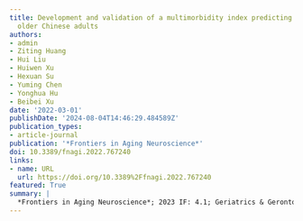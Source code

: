 ```yaml
---
title: Development and validation of a multimorbidity index predicting mortality among
  older Chinese adults
authors:
- admin
- Ziting Huang
- Hui Liu
- Huiwen Xu
- Hexuan Su
- Yuming Chen
- Yonghua Hu
- Beibei Xu
date: '2022-03-01'
publishDate: '2024-08-04T14:46:29.484589Z'
publication_types:
- article-journal
publication: '*Frontiers in Aging Neuroscience*'
doi: 10.3389/fnagi.2022.767240
links:
- name: URL
  url: https://doi.org/10.3389%2Ffnagi.2022.767240
featured: True
summary: |
  *Frontiers in Aging Neuroscience*; 2023 IF: 4.1; Geriatrics & Gerontology: Ranked 22/74.
---
```

